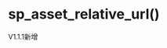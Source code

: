 # sp_asset_relative_url()

V1.1.1新增

<?php
$file='/data/upload/1.png';//文件路径
$path=sp_get_asset_upload_path($file);//转化
echo $path;//输出数据库保存的文件路径（都是相对于data/upload文件夹的）,结果为1.png
?>
